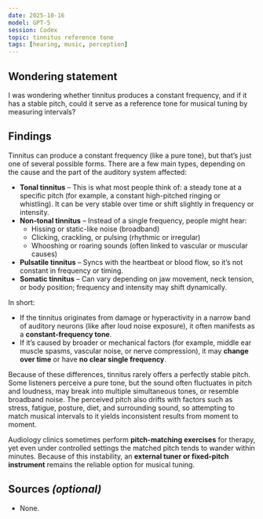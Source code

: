 ```yaml
---
date: 2025-10-16
model: GPT-5
session: Codex
topic: tinnitus reference tone
tags: [hearing, music, perception]
---
```


## Wondering statement

I was wondering whether tinnitus produces a constant frequency, and if it has a stable pitch, could it serve as a reference tone for musical tuning by measuring intervals?

## Findings

Tinnitus can produce a constant frequency (like a pure tone), but that’s just one of several possible forms. There are a few main types, depending on the cause and the part of the auditory system affected:

- **Tonal tinnitus** – This is what most people think of: a steady tone at a specific pitch (for example, a constant high-pitched ringing or whistling). It can be very stable over time or shift slightly in frequency or intensity.
- **Non-tonal tinnitus** – Instead of a single frequency, people might hear:
  - Hissing or static-like noise (broadband)
  - Clicking, crackling, or pulsing (rhythmic or irregular)
  - Whooshing or roaring sounds (often linked to vascular or muscular causes)
- **Pulsatile tinnitus** – Syncs with the heartbeat or blood flow, so it’s not constant in frequency or timing.
- **Somatic tinnitus** – Can vary depending on jaw movement, neck tension, or body position; frequency and intensity may shift dynamically.

In short:

- If the tinnitus originates from damage or hyperactivity in a narrow band of auditory neurons (like after loud noise exposure), it often manifests as a **constant-frequency tone**.
- If it’s caused by broader or mechanical factors (for example, middle ear muscle spasms, vascular noise, or nerve compression), it may **change over time** or have **no clear single frequency**.

Because of these differences, tinnitus rarely offers a perfectly stable pitch. Some listeners perceive a pure tone, but the sound often fluctuates in pitch and loudness, may break into multiple simultaneous tones, or resemble broadband noise. The perceived pitch also drifts with factors such as stress, fatigue, posture, diet, and surrounding sound, so attempting to match musical intervals to it yields inconsistent results from moment to moment.  

Audiology clinics sometimes perform **pitch-matching exercises** for therapy, yet even under controlled settings the matched pitch tends to wander within minutes. Because of this instability, an **external tuner or fixed-pitch instrument** remains the reliable option for musical tuning.

## Sources _(optional)_

- None.
